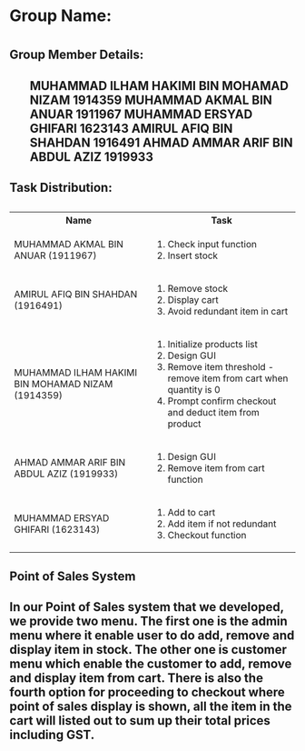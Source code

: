 <h1>Group Name: <h1>

<h2>Group Member Details:<h2>
<ul>
<il>MUHAMMAD ILHAM HAKIMI BIN MOHAMAD NIZAM   1914359</il>
<il>MUHAMMAD AKMAL BIN ANUAR                  1911967</il>
<il>MUHAMMAD ERSYAD GHIFARI                   1623143</il>
<il>AMIRUL AFIQ BIN SHAHDAN                   1916491</il>
<il>AHMAD AMMAR ARIF BIN ABDUL AZIZ           1919933</il>
  </ul>
  
<h2>Task Distribution:<h2>
<table>
  <tr>
    <th>Name</th>
    <th>Task</th>
  </tr>
  <tr>
    <td>MUHAMMAD AKMAL BIN ANUAR (1911967)</td>
    <td><ol><li>Check input function</li>
    <li>Insert stock</li>
    </ol></td>
  </tr>
  <tr>
    <td>AMIRUL AFIQ BIN SHAHDAN (1916491)</td>
   <td><ol><li>Remove stock</li>
    <li>Display cart</li>
    <li>Avoid redundant item in cart</li>
    </ol></td>
  </tr>
  <tr>
    <td>MUHAMMAD ILHAM HAKIMI BIN MOHAMAD NIZAM (1914359)</td>
    <td><ol><li>Initialize products list</li>
    <li>Design GUI</li>
    <li>Remove item threshold - remove item from cart when quantity is 0</li>
    <li>Prompt confirm checkout and deduct item from product</li>
    </ol></td>
  </tr>
  <tr>
    <td>AHMAD AMMAR ARIF BIN ABDUL AZIZ (1919933)</td>
    <td><ol><li>Design GUI</li>
    <li>Remove item from cart function</li>
    </ol></td>
  </tr>
  <tr>
    <td>MUHAMMAD ERSYAD GHIFARI (1623143)</td>
    <td><ol><li>Add to cart</li>
    <li>Add item if not redundant</li>
    <li>Checkout function</li>
    </ol></td>
  </tr>
</table>

<h2>Point of Sales System<h2>
In our Point of Sales system that we developed, we provide two menu. The first one is the admin menu where it enable user to do add, remove and display item in stock. The other one is customer menu which enable the customer to add, remove and display item from cart. There is also the fourth option for proceeding to checkout where point of sales display is shown, all the item in the cart will listed out to sum up their total prices including GST.
